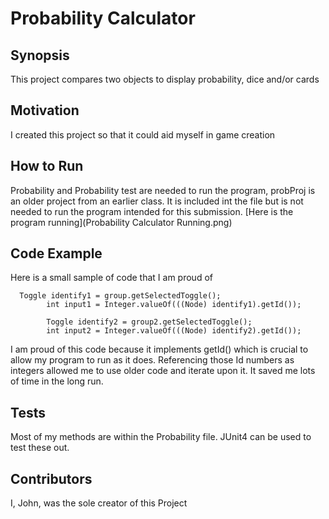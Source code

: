 # Probability Calculator

## Synopsis
This project compares two objects to display probability, dice and/or cards

## Motivation
I created this project so that it could aid myself in game creation

## How to Run
Probability and Probability test are needed to run the program, probProj is an older project
from an earlier class. It is included int the file but is not needed to run the program
intended for this submission.
[Here is the program running](Probability Calculator Running.png)

## Code Example
Here is a small sample of code that I am proud of

      Toggle identify1 = group.getSelectedToggle();
			int input1 = Integer.valueOf(((Node) identify1).getId());
			
			Toggle identify2 = group2.getSelectedToggle();
			int input2 = Integer.valueOf(((Node) identify2).getId());
			
I am proud of this code because it implements getId() which is
crucial to allow my program to run as it does. Referencing those
Id numbers as integers allowed me to use older code and iterate
upon it. It saved me lots of time in the long run.

## Tests
Most of my methods are within the Probability file. JUnit4 can be
used to test these out.

## Contributors
I, John, was the sole creator of this Project
